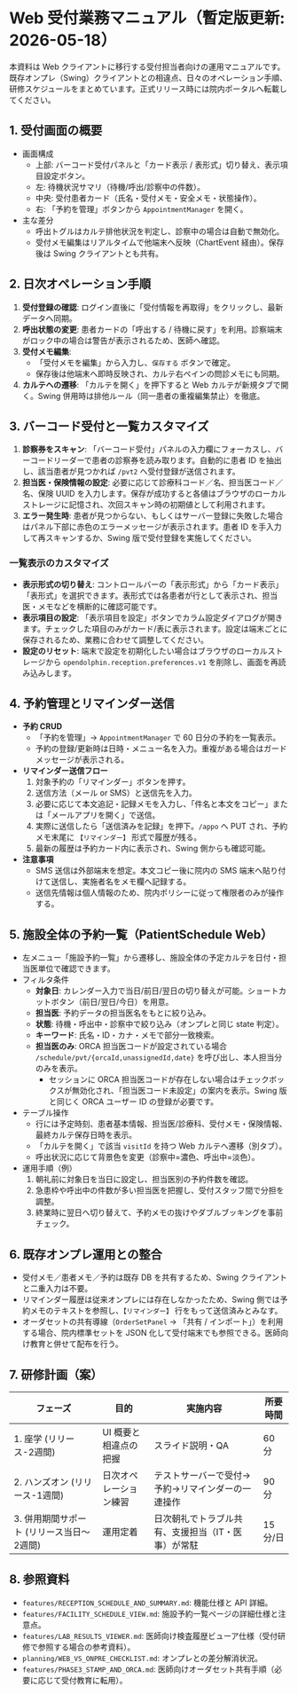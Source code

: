 # Web 受付業務マニュアル（暫定版更新: 2026-05-18）

本資料は Web クライアントに移行する受付担当者向けの運用マニュアルです。既存オンプレ（Swing）クライアントとの相違点、日々のオペレーション手順、研修スケジュールをまとめています。正式リリース時には院内ポータルへ転載してください。

## 1. 受付画面の概要

- 画面構成
  - 上部: バーコード受付パネルと「カード表示 / 表形式」切り替え、表示項目設定ボタン。
  - 左: 待機状況サマリ（待機/呼出/診察中の件数）。
  - 中央: 受付患者カード（氏名・受付メモ・安全メモ・状態操作）。
  - 右: 「予約を管理」ボタンから `AppointmentManager` を開く。
- 主な差分
  - 呼出トグルはカルテ排他状況を判定し、診察中の場合は自動で無効化。
  - 受付メモ編集はリアルタイムで他端末へ反映（ChartEvent 経由）。保存後は Swing クライアントとも共有。

## 2. 日次オペレーション手順

1. **受付登録の確認**: ログイン直後に「受付情報を再取得」をクリックし、最新データへ同期。
2. **呼出状態の変更**: 患者カードの「呼出する / 待機に戻す」を利用。診察端末がロック中の場合は警告が表示されるため、医師へ確認。
3. **受付メモ編集**:
   - 「受付メモを編集」から入力し、`保存する` ボタンで確定。
   - 保存後は他端末へ即時反映され、カルテ右ペインの問診メモにも同期。
4. **カルテへの遷移**: 「カルテを開く」を押下すると Web カルテが新規タブで開く。Swing 併用時は排他ルール（同一患者の重複編集禁止）を徹底。

## 3. バーコード受付と一覧カスタマイズ

1. **診察券をスキャン**: 「バーコード受付」パネルの入力欄にフォーカスし、バーコードリーダーで患者の診察券を読み取ります。自動的に患者 ID を抽出し、該当患者が見つかれば `/pvt2` へ受付登録が送信されます。
2. **担当医・保険情報の設定**: 必要に応じて診療科コード／名、担当医コード／名、保険 UUID を入力します。保存が成功すると各値はブラウザのローカルストレージに記憶され、次回スキャン時の初期値として利用されます。
3. **エラー発生時**: 患者が見つからない、もしくはサーバー登録に失敗した場合はパネル下部に赤色のエラーメッセージが表示されます。患者 ID を手入力して再スキャンするか、Swing 版で受付登録を実施してください。

### 一覧表示のカスタマイズ

- **表示形式の切り替え**: コントロールバーの「表示形式」から「カード表示」「表形式」を選択できます。表形式では各患者が行として表示され、担当医・メモなどを横断的に確認可能です。
- **表示項目の設定**: 「表示項目を設定」ボタンでカラム設定ダイアログが開きます。チェックした項目のみがカード/表に表示されます。設定は端末ごとに保存されるため、業務に合わせて調整してください。
- **設定のリセット**: 端末で設定を初期化したい場合はブラウザのローカルストレージから `opendolphin.reception.preferences.v1` を削除し、画面を再読み込みします。

## 4. 予約管理とリマインダー送信

- **予約 CRUD**
  - 「予約を管理」→ `AppointmentManager` で 60 日分の予約を一覧表示。
  - 予約の登録/更新時は日時・メニュー名を入力。重複がある場合はガードメッセージが表示される。
- **リマインダー送信フロー**
  1. 対象予約の「リマインダー」ボタンを押す。
  2. 送信方法（メール or SMS）と送信先を入力。
  3. 必要に応じて本文追記・記録メモを入力し、「件名と本文をコピー」または「メールアプリを開く」で送信。
  4. 実際に送信したら「送信済みを記録」を押下。`/appo` へ PUT され、予約メモ末尾に `【リマインダー】` 形式で履歴が残る。
  5. 最新の履歴は予約カード内に表示され、Swing 側からも確認可能。
- **注意事項**
  - SMS 送信は外部端末を想定。本文コピー後に院内の SMS 端末へ貼り付けて送信し、実施者名をメモ欄へ記録する。
  - 送信先情報は個人情報のため、院内ポリシーに従って権限者のみが操作する。

## 5. 施設全体の予約一覧（PatientSchedule Web）

- 左メニュー「施設予約一覧」から遷移し、施設全体の予定カルテを日付・担当医単位で確認できます。
- フィルタ条件
  - **対象日**: カレンダー入力で当日/前日/翌日の切り替えが可能。ショートカットボタン（前日/翌日/今日）を用意。
  - **担当医**: 予約データの担当医名をもとに絞り込み。
  - **状態**: 待機・呼出中・診察中で絞り込み（オンプレと同じ state 判定）。
  - **キーワード**: 氏名・ID・カナ・メモで部分一致検索。
  - **担当医のみ**: ORCA 担当医コードが設定されている場合 `/schedule/pvt/{orcaId,unassignedId,date}` を呼び出し、本人担当分のみを表示。
    - セッションに ORCA 担当医コードが存在しない場合はチェックボックスが無効化され、「担当医コード未設定」の案内を表示。Swing 版と同じく ORCA ユーザー ID の登録が必要です。
- テーブル操作
  - 行には予定時刻、患者基本情報、担当医/診療科、受付メモ・保険情報、最終カルテ保存日時を表示。
  - 「カルテを開く」で該当 `visitId` を持つ Web カルテへ遷移（別タブ）。
  - 呼出状況に応じて背景色を変更（診察中=濃色、呼出中=淡色）。
- 運用手順（例）
  1. 朝礼前に対象日を当日に設定し、担当医別の予約件数を確認。
  2. 急患枠や呼出中の件数が多い担当医を把握し、受付スタッフ間で分担を調整。
  3. 終業時に翌日へ切り替えて、予約メモの抜けやダブルブッキングを事前チェック。

## 6. 既存オンプレ運用との整合

- 受付メモ／患者メモ／予約は既存 DB を共有するため、Swing クライアントと二重入力は不要。
- リマインダー履歴は従来オンプレには存在しなかったため、Swing 側では予約メモのテキストを参照し、`【リマインダー】` 行をもって送信済みとみなす。
- オーダセットの共有導線（`OrderSetPanel` → 「共有 / インポート」）を利用する場合、院内標準セットを JSON 化して受付端末でも参照できる。医師向け教育と併せて配布を行う。

## 7. 研修計画（案）

| フェーズ | 目的 | 実施内容 | 所要時間 |
| --- | --- | --- | --- |
| 1. 座学 (リリース-2週間) | UI 概要と相違点の把握 | スライド説明・QA | 60 分 |
| 2. ハンズオン (リリース-1週間) | 日次オペレーション練習 | テストサーバーで受付→予約→リマインダーの一連操作 | 90 分 |
| 3. 併用期間サポート (リリース当日〜2週間) | 運用定着 | 日次朝礼でトラブル共有、支援担当（IT・医事）が常駐 | 15 分/日 |

## 8. 参照資料

- `features/RECEPTION_SCHEDULE_AND_SUMMARY.md`: 機能仕様と API 詳細。
- `features/FACILITY_SCHEDULE_VIEW.md`: 施設予約一覧ページの詳細仕様と注意点。
- `features/LAB_RESULTS_VIEWER.md`: 医師向け検査履歴ビューア仕様（受付研修で参照する場合の参考資料）。
- `planning/WEB_VS_ONPRE_CHECKLIST.md`: オンプレとの差分解消状況。
- `features/PHASE3_STAMP_AND_ORCA.md`: 医師向けオーダセット共有手順（必要に応じて受付教育に転用）。
